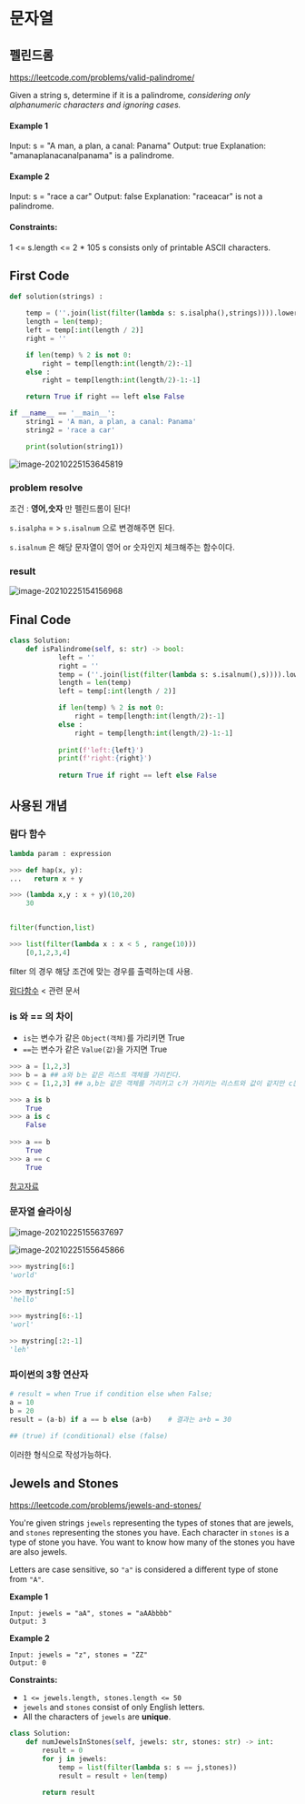 # 문자열



## 펠린드롬

https://leetcode.com/problems/valid-palindrome/

Given a string s, determine if it is a palindrome, *considering only alphanumeric characters and ignoring cases.*

#### **Example 1**

Input: s = "A man, a plan, a canal: Panama"
Output: true
Explanation: "amanaplanacanalpanama" is a palindrome.

#### **Example 2**

Input: s = "race a car"
Output: false
Explanation: "raceacar" is not a palindrome.

#### **Constraints:**

1 <= s.length <= 2 * 105
s consists only of printable ASCII characters.



## First Code

``` python
def solution(strings) :

    temp = (''.join(list(filter(lambda s: s.isalpha(),strings)))).lower()
    length = len(temp);
    left = temp[:int(length / 2)]
    right = ''

    if len(temp) % 2 is not 0:
        right = temp[length:int(length/2):-1]
    else :
        right = temp[length:int(length/2)-1:-1]

    return True if right == left else False

if __name__ == '__main__':
    string1 = 'A man, a plan, a canal: Panama'
    string2 = 'race a car'

    print(solution(string1))
```

![image-20210225153645819](C:\Users\ADMIN.DESKTOP-BIOGEDJ\AppData\Roaming\Typora\typora-user-images\image-20210225153645819.png)

### problem  resolve

조건 : **영어,숫자** 만 펠린드롬이 된다!

`s.isalpha` = > `s.isalnum` 으로 변경해주면 된다.

`s.isalnum` 은 해당 문자열이 영어 or 숫자인지 체크해주는 함수이다.



### result 

![image-20210225154156968](C:\Users\ADMIN.DESKTOP-BIOGEDJ\AppData\Roaming\Typora\typora-user-images\image-20210225154156968.png)



## Final Code 

```python
class Solution:
    def isPalindrome(self, s: str) -> bool:
            left = ''
            right = ''
            temp = (''.join(list(filter(lambda s: s.isalnum(),s)))).lower()
            length = len(temp)
            left = temp[:int(length / 2)]

            if len(temp) % 2 is not 0:
                right = temp[length:int(length/2):-1]
            else :
                right = temp[length:int(length/2)-1:-1]
            
            print(f'left:{left}')
            print(f'right:{right}')
            
            return True if right == left else False 
```



## 사용된 개념



### 람다 함수

```python
lambda param : expression

>>> def hap(x, y):
...   return x + y

>>> (lambda x,y : x + y)(10,20)
	30


filter(function,list)

>>> list(filter(lambda x : x < 5 , range(10)))
	[0,1,2,3,4]
```

filter 의 경우 해당 조건에 맞는 경우를 출력하는데 사용.

[람다함수](https://wikidocs.net/64) < 관련 문서



### is  와  == 의 차이

- `is`는 변수가 같은 `Object(객체)`를 가리키면 True
- `==`는 변수가 같은 `Value(값)`을 가지면 True

``` python
>>> a = [1,2,3]
>>> b = a ## a와 b는 같은 리스트 객체를 가리킨다.
>>> c = [1,2,3] ## a,b는 같은 객체를 가리키고 c가 가리키는 리스트와 값이 같지만 c는 다른 객체를 가리키고 있다

>>> a is b
	True    
>>> a is c
	False
    
>>> a == b
	True
>>> a == c
	True
```



[참고자료](https://twpower.github.io/117-difference-between-python-is-and-double-equal)



### 문자열 슬라이싱



![image-20210225155637697](C:\Users\ADMIN.DESKTOP-BIOGEDJ\AppData\Roaming\Typora\typora-user-images\image-20210225155637697.png)

![image-20210225155645866](C:\Users\ADMIN.DESKTOP-BIOGEDJ\AppData\Roaming\Typora\typora-user-images\image-20210225155645866.png)

``` python
>>> mystring[6:]
'world'

>>> mystring[:5]
'hello'

>>> mystring[6:-1]
'worl'

>> mystring[:2:-1]
'leh'
```



### 파이썬의 3항 연산자

```python
# result = when True if condition else when False;
a = 10
b = 20
result = (a-b) if a == b else (a+b)    # 결과는 a+b = 30

## (true) if (conditional) else (false)
```

이러한 형식으로 작성가능하다.



##  Jewels and Stones

https://leetcode.com/problems/jewels-and-stones/

You're given strings `jewels` representing the types of stones that are jewels, and `stones` representing the stones you have. Each character in `stones` is a type of stone you have. You want to know how many of the stones you have are also jewels.

Letters are case sensitive, so `"a"` is considered a different type of stone from `"A"`.



**Example 1**

```
Input: jewels = "aA", stones = "aAAbbbb"
Output: 3
```

**Example 2**

```
Input: jewels = "z", stones = "ZZ"
Output: 0
```

 

**Constraints:**

- `1 <= jewels.length, stones.length <= 50`
- `jewels` and `stones` consist of only English letters.
- All the characters of `jewels` are **unique**.



```python
class Solution:
    def numJewelsInStones(self, jewels: str, stones: str) -> int:
        result = 0
        for j in jewels:
            temp = list(filter(lambda s: s == j,stones))
            result = result + len(temp)
        
        return result
```

